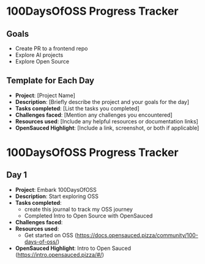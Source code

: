 # 100DaysOfOSS Progress Tracker

## Goals
- Create PR to a frontend repo
- Explore AI projects
- Explore Open Source

## Template for Each Day

- **Project**: [Project Name]
- **Description**: [Briefly describe the project and your goals for the day]
- **Tasks completed**: [List the tasks you completed]
- **Challenges faced**: [Mention any challenges you encountered]
- **Resources used**: [Include any helpful resources or documentation links]
- **OpenSauced Highlight**: [Include a link, screenshot, or both if applicable]

# 100DaysOfOSS Progress Tracker

## Day 1

- **Project**: Embark 100DaysOfOSS
- **Description**: Start exploring OSS
- **Tasks completed**: 
  - create this journal to track my OSS journey
  - Completed Intro to Open Source with OpenSauced
- **Challenges faced**: 
- **Resources used**: 
  - Get started on OSS (https://docs.opensauced.pizza/community/100-days-of-oss/)
- **OpenSauced Highlight**: Intro to Open Sauced (https://intro.opensauced.pizza/#/)
